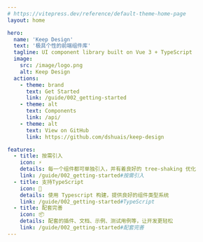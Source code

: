 ```yaml
---
# https://vitepress.dev/reference/default-theme-home-page
layout: home

hero:
  name: 'Keep Design'
  text: '极具个性的前端组件库'
  tagline: UI component library built on Vue 3 + TypeScript
  image:
    src: /image/logo.png
    alt: Keep Design
  actions:
    - theme: brand
      text: Get Started
      link: /guide/002_getting-started
    - theme: alt
      text: Components
      link: /api/
    - theme: alt
      text: View on GitHub
      link: https://github.com/dshuais/keep-design

features:
  - title: 按需引入
    icon: ⚡
    details: 每一个组件都可单独引入，并有着良好的 tree-shaking 优化
    link: /guide/002_getting-started#按需引入
  - title: 支持TypeScript
    icon: 🖖
    details: 使用 Typescript 构建，提供良好的组件类型系统
    link: /guide/002_getting-started#TypeScript
  - title: 配套完善
    icon: 📦
    details: 配套的插件、文档、示例、测试用例等，让开发更轻松
    link: /guide/002_getting-started#配套完善
---
```

